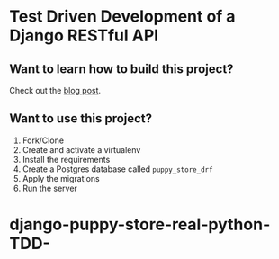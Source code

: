 # Test Driven Development of a Django RESTful API

## Want to learn how to build this project?

Check out the [blog post](https://realpython.com/blog/python/test-driven-development-of-a-django-restful-api/).

## Want to use this project?

1. Fork/Clone
1. Create and activate a virtualenv
1. Install the requirements
1. Create a Postgres database called `puppy_store_drf`
1. Apply the migrations
1. Run the server
# django-puppy-store-real-python-TDD-
